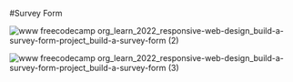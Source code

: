 #Survey Form

![www freecodecamp org_learn_2022_responsive-web-design_build-a-survey-form-project_build-a-survey-form (2)](https://user-images.githubusercontent.com/114758530/231247164-f73191b5-b42d-4c47-8f2f-42f05eb74d9a.png)

![www freecodecamp org_learn_2022_responsive-web-design_build-a-survey-form-project_build-a-survey-form (3)](https://user-images.githubusercontent.com/114758530/231247178-2519894e-dd10-4d32-85bd-cf225b4cc65a.png)

